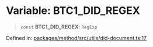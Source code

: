 # Variable: BTC1\_DID\_REGEX

> `const` **BTC1\_DID\_REGEX**: `RegExp`

Defined in: [packages/method/src/utils/did-document.ts:17](https://github.com/dcdpr/did-btcr2-js/blob/4a717493e735221d072999f212891939f4de3f23/packages/method/src/utils/did-document.ts#L17)
